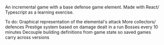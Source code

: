 An incremental game with a base defense game element. Made with React/ Typescript as a learning exercise.

To do:
    Graphical representation of the elemental's attack
    More collectors/ defences
    Prestige system based on damage dealt in a run
    Bosses every 10 minutes
    Decouple building definitions from game state so saved games carry across versions